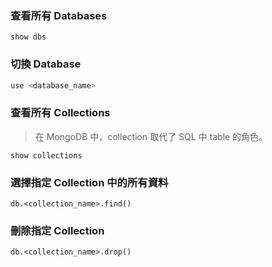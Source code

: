 ### 查看所有 Databases

```mongosh
show dbs
```

### 切換 Database

```bash
use <database_name>
```

### 查看所有 Collections

>在 MongoDB 中，collection 取代了 SQL 中 table 的角色。

```mongosh
show collections
```

### 選擇指定 Collection 中的所有資料

```mongosh
db.<collection_name>.find()
```

### 刪除指定 Collection

```mongosh
db.<collection_name>.drop()
```

